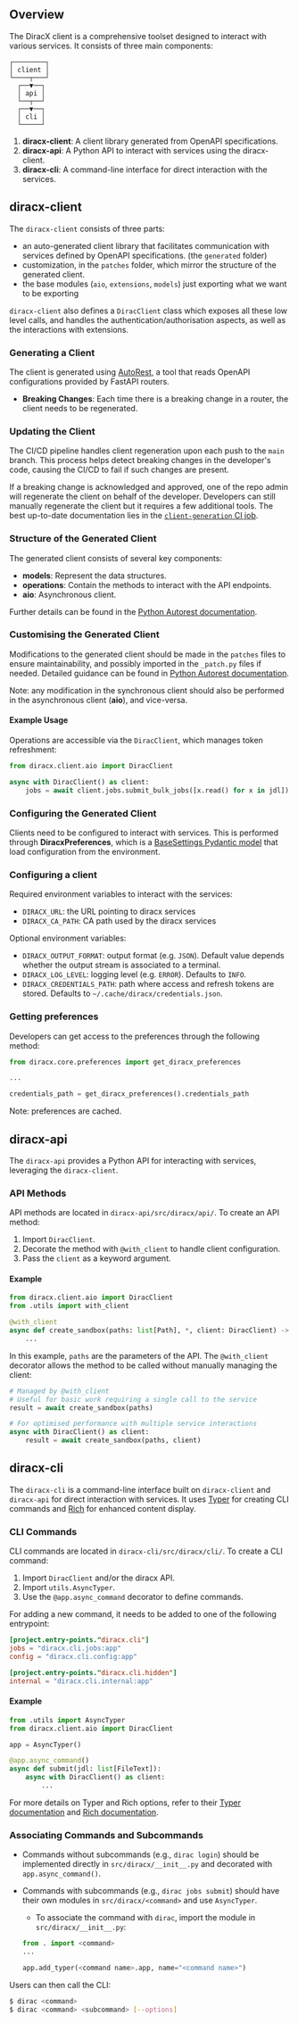 ## Overview

The DiracX client is a comprehensive toolset designed to interact with various services. It consists of three main components:

```
┌────────┐
│ client │
└────┬───┘
  ┌──▼──┐
  │ api │
  └──┬──┘
  ┌──▼──┐
  │ cli │
  └─────┘
```

1. **diracx-client**: A client library generated from OpenAPI specifications.
2. **diracx-api**: A Python API to interact with services using the diracx-client.
3. **diracx-cli**: A command-line interface for direct interaction with the services.

## diracx-client

The `diracx-client` consists of three parts:
* an auto-generated client library that facilitates communication with services defined by OpenAPI specifications. (the `generated` folder)
* customization, in the `patches` folder, which mirror the structure of the generated client.
* the base modules (`aio`, `extensions`, `models`) just exporting what we want to be exporting

`diracx-client` also defines a `DiracClient` class which exposes all these low level calls, and handles the authentication/authorisation aspects, as well as the interactions with extensions.

### Generating a Client

The client is generated using [AutoRest](https://github.com/Azure/autorest), a tool that reads OpenAPI configurations provided by FastAPI routers.

- **Breaking Changes**: Each time there is a breaking change in a router, the client needs to be regenerated.

### Updating the Client

The CI/CD pipeline handles client regeneration upon each push to the `main` branch. This process helps detect breaking changes in the developer's code, causing the CI/CD to fail if such changes are present.

If a breaking change is acknowledged and approved, one of the repo admin will regenerate the client on behalf of the developer. Developers can still manually regenerate the client but it requires a few additional tools. The best up-to-date documentation lies in the [`client-generation` CI job](https://github.com/DIRACGrid/diracx/blob/main/.github/workflows/main.yml).

### Structure of the Generated Client

The generated client consists of several key components:

- **models**: Represent the data structures.
- **operations**: Contain the methods to interact with the API endpoints.
- **aio**: Asynchronous client.

Further details can be found in the [Python Autorest documentation](https://github.com/Azure/autorest.python/blob/main/docs/client/readme.md).

### Customising the Generated Client

Modifications to the generated client should be made in the `patches` files to ensure maintainability, and possibly imported in the `_patch.py` files if needed. Detailed guidance can be found in [Python Autorest documentation](https://github.com/Azure/autorest.python/blob/main/docs/customizations.md).

Note: any modification in the synchronous client should also be performed in the asynchronous client (**aio**), and vice-versa.

#### Example Usage

Operations are accessible via the `DiracClient`, which manages token refreshment:

```python
from diracx.client.aio import DiracClient

async with DiracClient() as client:
    jobs = await client.jobs.submit_bulk_jobs([x.read() for x in jdl])
```

### Configuring the Generated Client

Clients need to be configured to interact with services. This is performed through **DiracxPreferences**, which is a [BaseSettings Pydantic model](https://docs.pydantic.dev/latest/concepts/pydantic_settings/) that load configuration from the environment.

### Configuring a client

Required environment variables to interact with the services:

- `DIRACX_URL`: the URL pointing to diracx services
- `DIRACX_CA_PATH`: CA path used by the diracx services

Optional environment variables:

- `DIRACX_OUTPUT_FORMAT`: output format (e.g. `JSON`). Default value depends whether the output stream is associated to a terminal.
- `DIRACX_LOG_LEVEL`: logging level (e.g. `ERROR`). Defaults to `INFO`.
- `DIRACX_CREDENTIALS_PATH`: path where access and refresh tokens are stored. Defaults to `~/.cache/diracx/credentials.json`.


### Getting preferences

Developers can get access to the preferences through the following method:

```python
from diracx.core.preferences import get_diracx_preferences

...

credentials_path = get_diracx_preferences().credentials_path
```

Note: preferences are cached.

## diracx-api

The `diracx-api` provides a Python API for interacting with services, leveraging the `diracx-client`.

### API Methods

API methods are located in `diracx-api/src/diracx/api/`. To create an API method:

1. Import `DiracClient`.
2. Decorate the method with `@with_client` to handle client configuration.
3. Pass the `client` as a keyword argument.

#### Example

```python
from diracx.client.aio import DiracClient
from .utils import with_client

@with_client
async def create_sandbox(paths: list[Path], *, client: DiracClient) -> str:
    ...
```

In this example, `paths` are the parameters of the API. The `@with_client` decorator allows the method to be called without manually managing the client:

```python
# Managed by @with_client
# Useful for basic work requiring a single call to the service
result = await create_sandbox(paths)

# For optimised performance with multiple service interactions
async with DiracClient() as client:
    result = await create_sandbox(paths, client)
```

## diracx-cli

The `diracx-cli` is a command-line interface built on `diracx-client` and `diracx-api` for direct interaction with services. It uses [Typer](https://typer.tiangolo.com/) for creating CLI commands and [Rich](https://rich.readthedocs.io/) for enhanced content display.

### CLI Commands

CLI commands are located in `diracx-cli/src/diracx/cli/`. To create a CLI command:

1. Import `DiracClient` and/or the diracx API.
2. Import `utils.AsyncTyper`.
3. Use the `@app.async_command` decorator to define commands.

For adding a new command, it needs to be added to one of the following entrypoint:

```toml
[project.entry-points."diracx.cli"]
jobs = "diracx.cli.jobs:app"
config = "diracx.cli.config:app"

[project.entry-points."diracx.cli.hidden"]
internal = "diracx.cli.internal:app"
```

#### Example

```python
from .utils import AsyncTyper
from diracx.client.aio import DiracClient

app = AsyncTyper()

@app.async_command()
async def submit(jdl: list[FileText]):
    async with DiracClient() as client:
        ...
```

For more details on Typer and Rich options, refer to their [Typer documentation](https://typer.tiangolo.com/) and [Rich documentation](https://rich.readthedocs.io/).

### Associating Commands and Subcommands

- Commands without subcommands (e.g., `dirac login`) should be implemented directly in `src/diracx/__init__.py` and decorated with `app.async_command()`.
- Commands with subcommands (e.g., `dirac jobs submit`) should have their own modules in `src/diracx/<command>` and use `AsyncTyper`.
  - To associate the command with `dirac`, import the module in `src/diracx/__init__.py`:

  ```python
  from . import <command>
  ...

  app.add_typer(<command name>.app, name="<command name>")
  ```

Users can then call the CLI:

```sh
$ dirac <command>
$ dirac <command> <subcommand> [--options]
```
